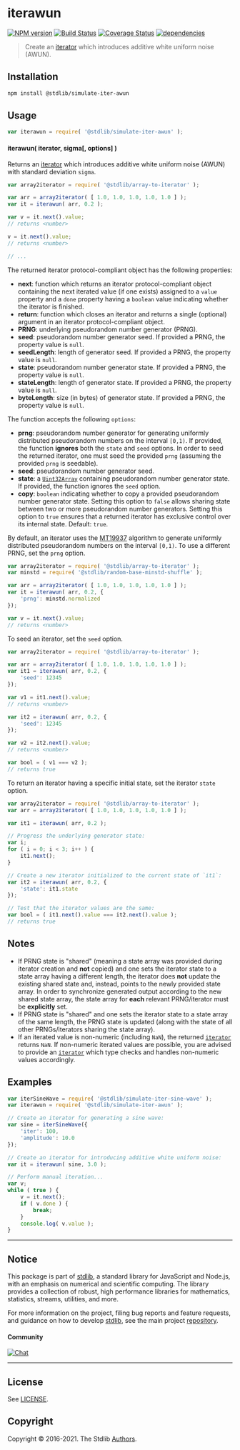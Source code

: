 <!--

@license Apache-2.0

Copyright (c) 2019 The Stdlib Authors.

Licensed under the Apache License, Version 2.0 (the "License");
you may not use this file except in compliance with the License.
You may obtain a copy of the License at

   http://www.apache.org/licenses/LICENSE-2.0

Unless required by applicable law or agreed to in writing, software
distributed under the License is distributed on an "AS IS" BASIS,
WITHOUT WARRANTIES OR CONDITIONS OF ANY KIND, either express or implied.
See the License for the specific language governing permissions and
limitations under the License.

-->

# iterawun

[![NPM version][npm-image]][npm-url] [![Build Status][test-image]][test-url] [![Coverage Status][coverage-image]][coverage-url] [![dependencies][dependencies-image]][dependencies-url]

> Create an [iterator][mdn-iterator-protocol] which introduces additive white uniform noise (AWUN).

<section class="intro">

</section>

<!-- /.intro -->

<!-- Package usage documentation. -->

<section class="installation">

## Installation

```bash
npm install @stdlib/simulate-iter-awun
```

</section>

<section class="usage">

## Usage

```javascript
var iterawun = require( '@stdlib/simulate-iter-awun' );
```

#### iterawun( iterator, sigma\[, options] )

Returns an [iterator][mdn-iterator-protocol] which introduces additive white uniform noise (AWUN) with standard deviation `sigma`.

```javascript
var array2iterator = require( '@stdlib/array-to-iterator' );

var arr = array2iterator( [ 1.0, 1.0, 1.0, 1.0, 1.0 ] );
var it = iterawun( arr, 0.2 );

var v = it.next().value;
// returns <number>

v = it.next().value;
// returns <number>

// ...
```

The returned iterator protocol-compliant object has the following properties:

-   **next**: function which returns an iterator protocol-compliant object containing the next iterated value (if one exists) assigned to a `value` property and a `done` property having a `boolean` value indicating whether the iterator is finished.
-   **return**: function which closes an iterator and returns a single (optional) argument in an iterator protocol-compliant object.
-   **PRNG**: underlying pseudorandom number generator (PRNG).
-   **seed**: pseudorandom number generator seed. If provided a PRNG, the property value is `null`.
-   **seedLength**: length of generator seed. If provided a PRNG, the property value is `null`.
-   **state**: pseudorandom number generator state. If provided a PRNG, the property value is `null`.
-   **stateLength**: length of generator state. If provided a PRNG, the property value is `null`.
-   **byteLength**: size (in bytes) of generator state. If provided a PRNG, the property value is `null`.

The function accepts the following `options`:

-   **prng**: pseudorandom number generator for generating uniformly distributed pseudorandom numbers on the interval `[0,1)`. If provided, the function **ignores** both the `state` and `seed` options. In order to seed the returned iterator, one must seed the provided `prng` (assuming the provided `prng` is seedable).
-   **seed**: pseudorandom number generator seed.
-   **state**: a [`Uint32Array`][@stdlib/array/uint32] containing pseudorandom number generator state. If provided, the function ignores the `seed` option.
-   **copy**: `boolean` indicating whether to copy a provided pseudorandom number generator state. Setting this option to `false` allows sharing state between two or more pseudorandom number generators. Setting this option to `true` ensures that a returned iterator has exclusive control over its internal state. Default: `true`.

By default, an iterator uses the [MT19937][@stdlib/random/base/mt19937] algorithm to generate uniformly distributed pseudorandom numbers on the interval `[0,1)`. To use a different PRNG, set the `prng` option.

```javascript
var array2iterator = require( '@stdlib/array-to-iterator' );
var minstd = require( '@stdlib/random-base-minstd-shuffle' );

var arr = array2iterator( [ 1.0, 1.0, 1.0, 1.0, 1.0 ] );
var it = iterawun( arr, 0.2, {
    'prng': minstd.normalized
});

var v = it.next().value;
// returns <number>
```

To seed an iterator, set the `seed` option.

```javascript
var array2iterator = require( '@stdlib/array-to-iterator' );

var arr = array2iterator( [ 1.0, 1.0, 1.0, 1.0, 1.0 ] );
var it1 = iterawun( arr, 0.2, {
    'seed': 12345
});

var v1 = it1.next().value;
// returns <number>

var it2 = iterawun( arr, 0.2, {
    'seed': 12345
});

var v2 = it2.next().value;
// returns <number>

var bool = ( v1 === v2 );
// returns true
```

To return an iterator having a specific initial state, set the iterator `state` option.

```javascript
var array2iterator = require( '@stdlib/array-to-iterator' );
var arr = array2iterator( [ 1.0, 1.0, 1.0, 1.0, 1.0 ] );

var it1 = iterawun( arr, 0.2 );

// Progress the underlying generator state:
var i;
for ( i = 0; i < 3; i++ ) {
    it1.next();
}

// Create a new iterator initialized to the current state of `it1`:
var it2 = iterawun( arr, 0.2, {
    'state': it1.state
});

// Test that the iterator values are the same:
var bool = ( it1.next().value === it2.next().value );
// returns true
```

</section>

<!-- /.usage -->

<!-- Package usage notes. Make sure to keep an empty line after the `section` element and another before the `/section` close. -->

<section class="notes">

## Notes

-   If PRNG state is "shared" (meaning a state array was provided during iterator creation and **not** copied) and one sets the iterator state to a state array having a different length, the iterator does **not** update the existing shared state and, instead, points to the newly provided state array. In order to synchronize generated output according to the new shared state array, the state array for **each** relevant PRNG/iterator must be **explicitly** set.
-   If PRNG state is "shared" and one sets the iterator state to a state array of the same length, the PRNG state is updated (along with the state of all other PRNGs/iterators sharing the state array).
-   If an iterated value is non-numeric (including `NaN`), the returned [`iterator`][mdn-iterator-protocol] returns `NaN`. If non-numeric iterated values are possible, you are advised to provide an [`iterator`][mdn-iterator-protocol] which type checks and handles non-numeric values accordingly.

</section>

<!-- /.notes -->

<!-- Package usage examples. -->

<section class="examples">

## Examples

<!-- eslint no-undef: "error" -->

```javascript
var iterSineWave = require( '@stdlib/simulate-iter-sine-wave' );
var iterawun = require( '@stdlib/simulate-iter-awun' );

// Create an iterator for generating a sine wave:
var sine = iterSineWave({
    'iter': 100,
    'amplitude': 10.0
});

// Create an iterator for introducing additive white uniform noise:
var it = iterawun( sine, 3.0 );

// Perform manual iteration...
var v;
while ( true ) {
    v = it.next();
    if ( v.done ) {
        break;
    }
    console.log( v.value );
}
```

</section>

<!-- /.examples -->

<!-- Section to include cited references. If references are included, add a horizontal rule *before* the section. Make sure to keep an empty line after the `section` element and another before the `/section` close. -->

<section class="references">

</section>

<!-- /.references -->

<!-- Section for all links. Make sure to keep an empty line after the `section` element and another before the `/section` close. -->


<section class="main-repo" >

* * *

## Notice

This package is part of [stdlib][stdlib], a standard library for JavaScript and Node.js, with an emphasis on numerical and scientific computing. The library provides a collection of robust, high performance libraries for mathematics, statistics, streams, utilities, and more.

For more information on the project, filing bug reports and feature requests, and guidance on how to develop [stdlib][stdlib], see the main project [repository][stdlib].

#### Community

[![Chat][chat-image]][chat-url]

---

## License

See [LICENSE][stdlib-license].


## Copyright

Copyright &copy; 2016-2021. The Stdlib [Authors][stdlib-authors].

</section>

<!-- /.stdlib -->

<!-- Section for all links. Make sure to keep an empty line after the `section` element and another before the `/section` close. -->

<section class="links">

[npm-image]: http://img.shields.io/npm/v/@stdlib/simulate-iter-awun.svg
[npm-url]: https://npmjs.org/package/@stdlib/simulate-iter-awun

[test-image]: https://github.com/stdlib-js/simulate-iter-awun/actions/workflows/test.yml/badge.svg
[test-url]: https://github.com/stdlib-js/simulate-iter-awun/actions/workflows/test.yml

[coverage-image]: https://img.shields.io/codecov/c/github/stdlib-js/simulate-iter-awun/main.svg
[coverage-url]: https://codecov.io/github/stdlib-js/simulate-iter-awun?branch=main

[dependencies-image]: https://img.shields.io/david/stdlib-js/simulate-iter-awun.svg
[dependencies-url]: https://david-dm.org/stdlib-js/simulate-iter-awun/main

[chat-image]: https://img.shields.io/gitter/room/stdlib-js/stdlib.svg
[chat-url]: https://gitter.im/stdlib-js/stdlib/

[stdlib]: https://github.com/stdlib-js/stdlib

[stdlib-authors]: https://github.com/stdlib-js/stdlib/graphs/contributors

[stdlib-license]: https://raw.githubusercontent.com/stdlib-js/simulate-iter-awun/main/LICENSE

[mdn-iterator-protocol]: https://developer.mozilla.org/en-US/docs/Web/JavaScript/Reference/Iteration_protocols#The_iterator_protocol

[@stdlib/array/uint32]: https://github.com/stdlib-js/array-uint32

[@stdlib/random/base/mt19937]: https://github.com/stdlib-js/random-base-mt19937

</section>

<!-- /.links -->
